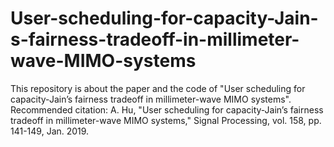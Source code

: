 # User-scheduling-for-capacity-Jain-s-fairness-tradeoff-in-millimeter-wave-MIMO-systems
This repository is about the paper and the code of "User scheduling for capacity-Jain’s fairness tradeoff in millimeter-wave MIMO systems".
Recommended citation: A. Hu,  "User scheduling for capacity-Jain’s fairness tradeoff in millimeter-wave MIMO systems," Signal Processing, vol. 158, pp. 141-149, Jan. 2019.
